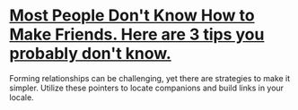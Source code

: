 
# [Most People Don't Know How to Make Friends. Here are 3 tips you probably don't know.](https://www.mindhaste.com/t/make-friends/most-people-dont-know-how-to-make-friends-here-are-3-tips-you-probably-dont-know-117)

Forming relationships can be challenging, yet there are strategies to make it simpler. Utilize these pointers to locate companions and build links in your locale.
    